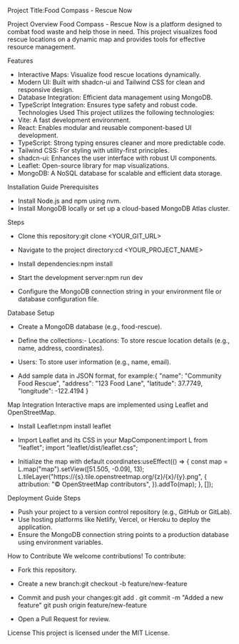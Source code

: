 Project Title:Food Compass - Rescue Now


Project Overview
Food Compass - Rescue Now is a platform designed to combat food waste and help those in need. This project visualizes food rescue locations on a dynamic map and provides tools for effective resource management.

Features
- Interactive Maps: Visualize food rescue locations dynamically.
- Modern UI: Built with shadcn-ui and Tailwind CSS for clean and responsive design.
- Database Integration: Efficient data management using MongoDB.
- TypeScript Integration: Ensures type safety and robust code.
Technologies Used
This project utilizes the following technologies:
- Vite: A fast development environment.
- React: Enables modular and reusable component-based UI development.
- TypeScript: Strong typing ensures cleaner and more predictable code.
- Tailwind CSS: For styling with utility-first principles.
- shadcn-ui: Enhances the user interface with robust UI components.
- Leaflet: Open-source library for map visualizations.
- MongoDB: A NoSQL database for scalable and efficient data storage.


Installation Guide
Prerequisites
- Install Node.js and npm using nvm.
- Install MongoDB locally or set up a cloud-based MongoDB Atlas cluster.

Steps
- Clone this repository:git clone <YOUR_GIT_URL>

- Navigate to the project directory:cd <YOUR_PROJECT_NAME>

- Install dependencies:npm install

- Start the development server:npm run dev

- Configure the MongoDB connection string in your environment file or database configuration file.

Database Setup
- Create a MongoDB database (e.g., food-rescue).
- Define the collections:- Locations: To store rescue location details (e.g., name, address, coordinates).
- Users: To store user information (e.g., name, email).

- Add sample data in JSON format, for example:{
  "name": "Community Food Rescue",
  "address": "123 Food Lane",
  "latitude": 37.7749,
  "longitude": -122.4194
}

Map Integration
Interactive maps are implemented using Leaflet and OpenStreetMap.
- Install Leaflet:npm install leaflet

- Import Leaflet and its CSS in your MapComponent:import L from "leaflet";
import "leaflet/dist/leaflet.css";

- Initialize the map with default coordinates:useEffect(() => {
  const map = L.map("map").setView([51.505, -0.09], 13);
  L.tileLayer("https://{s}.tile.openstreetmap.org/{z}/{x}/{y}.png", {
    attribution: "© OpenStreetMap contributors",
  }).addTo(map);
}, []);

Deployment Guide
Steps
- Push your project to a version control repository (e.g., GitHub or GitLab).
- Use hosting platforms like Netlify, Vercel, or Heroku to deploy the application.
- Ensure the MongoDB connection string points to a production database using environment variables.


How to Contribute
We welcome contributions! To contribute:
- Fork this repository.
- Create a new branch:git checkout -b feature/new-feature

- Commit and push your changes:git add .
git commit -m "Added a new feature"
git push origin feature/new-feature

- Open a Pull Request for review.

License
This project is licensed under the MIT License.


















